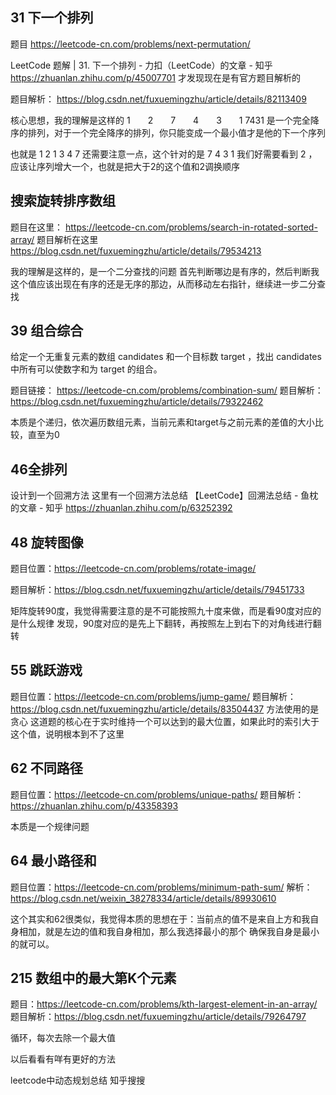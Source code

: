 ## 31 下一个排列
题目
https://leetcode-cn.com/problems/next-permutation/

LeetCode 题解 | 31. 下一个排列 - 力扣（LeetCode）的文章 - 知乎
https://zhuanlan.zhihu.com/p/45007701
才发现现在是有官方题目解析的

题目解析： 
https://blog.csdn.net/fuxuemingzhu/article/details/82113409

核心思想，我的理解是这样的
1　　2　　7　　4　　3　　1
7431 是一个完全降序的排列，对于一个完全降序的排列，你只能变成一个最小值才是他的下一个序列

也就是 1 2 1 3 4 7
还需要注意一点，这个针对的是 7 4 3 1 
我们好需要看到 2 ，应该让序列增大一个，也就是把大于2的这个值和2调换顺序

## 搜索旋转排序数组
题目在这里： https://leetcode-cn.com/problems/search-in-rotated-sorted-array/
题目解析在这里 https://blog.csdn.net/fuxuemingzhu/article/details/79534213

我的理解是这样的，是一个二分查找的问题
首先判断哪边是有序的，然后判断我这个值应该出现在有序的还是无序的那边，从而移动左右指针，继续进一步二分查找


## 39 组合综合
给定一个无重复元素的数组 candidates 和一个目标数 target ，找出 candidates 中所有可以使数字和为 target 的组合。


题目链接：
https://leetcode-cn.com/problems/combination-sum/
题目解析：
https://blog.csdn.net/fuxuemingzhu/article/details/79322462


本质是个递归，依次遍历数组元素，当前元素和target与之前元素的差值的大小比较，直至为0

## 46全排列
设计到一个回溯方法
这里有一个回溯方法总结
【LeetCode】回溯法总结 - 鱼枕的文章 - 知乎
https://zhuanlan.zhihu.com/p/63252392

## 48 旋转图像
题目位置：https://leetcode-cn.com/problems/rotate-image/

题目解析：https://blog.csdn.net/fuxuemingzhu/article/details/79451733

矩阵旋转90度，我觉得需要注意的是不可能按照九十度来做，而是看90度对应的是什么规律
发现，90度对应的是先上下翻转，再按照左上到右下的对角线进行翻转

## 55 跳跃游戏
题目位置：https://leetcode-cn.com/problems/jump-game/
题目解析： https://blog.csdn.net/fuxuemingzhu/article/details/83504437
方法使用的是贪心
这道题的核心在于实时维持一个可以达到的最大位置，如果此时的索引大于这个值，说明根本到不了这里


## 62 不同路径
题目位置：https://leetcode-cn.com/problems/unique-paths/
题目解析：https://zhuanlan.zhihu.com/p/43358393

本质是一个规律问题

## 64 最小路径和
题目位置：https://leetcode-cn.com/problems/minimum-path-sum/
解析：https://blog.csdn.net/weixin_38278334/article/details/89930610

这个其实和62很类似，我觉得本质的思想在于：当前点的值不是来自上方和我自身相加，就是左边的值和我自身相加，那么我选择最小的那个
确保我自身是最小的就可以。

## 215 数组中的最大第K个元素
题目：https://leetcode-cn.com/problems/kth-largest-element-in-an-array/
题目解析：https://blog.csdn.net/fuxuemingzhu/article/details/79264797

循环，每次去除一个最大值

以后看看有咩有更好的方法



leetcode中动态规划总结 知乎搜搜